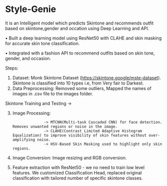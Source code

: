 # Style-Genie
It is an Intelligent model which predicts Skintone and recommends outfit based on skintone,gender and occation using Deep Learning and API.

• Built a deep learning model using ResNet50 with CLAHE and skin masking for accurate 
skin tone classification. 

• Integrated with a fashion API to recommend outfits based on skin tone, gender, and 
occasion. 


Steps:
1) Dataset: Monk Skintone Dataset (https://skintone.google/mste-dataset). Skintone is classified into 10 types i.e, from Very fair to Darkest.
2) Data Preprocessing: Removed some outliers, Mapped the names of images in .csv file to the images folder.

Skintone Training and Testing ->

3) Image Processing:
   
                     -> MTCNN(Multi-task Cascaded CNN) for face detection. Removes unwanted regions or noise in the image.
                     -> CLAHE(Contrast Limited Adaptive Histogram Equalization) to improve visibility of skin features without over-amplifying noise.
                     -> HSV-Based Skin Masking used to highlight only skin regions.
4) Image Conversion: Image resizing and RGB conversion.
5) Feature extraction with ResNet50 - we no need to train low level features. We customized Classification Head, replaced original classification with tailored number of specific skintone classes.
